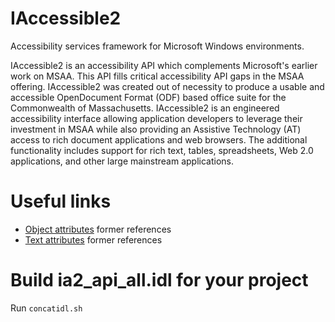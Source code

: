 # IAccessible2
Accessibility services framework for Microsoft Windows environments.

IAccessible2 is an accessibility API which complements Microsoft's earlier work on MSAA.
This API fills critical accessibility API gaps in the MSAA offering. IAccessible2 was created out of necessity to
produce a usable and accessible OpenDocument Format (ODF) based office suite for the Commonwealth of Massachusetts.
IAccessible2 is an engineered accessibility interface allowing application developers to leverage their investment
in MSAA while also providing an Assistive Technology (AT) access to rich document applications and web browsers.
The additional functionality includes support for rich text, tables, spreadsheets, Web 2.0 applications, and other
large mainstream applications.

# Useful links
* [Object attributes](https://wiki.linuxfoundation.org/accessibility/iaccessible2/objectattributes) former references
* [Text attributes](https://wiki.linuxfoundation.org/accessibility/iaccessible2/textattributes) former references

# Build ia2_api_all.idl for your project
Run ```concatidl.sh```
